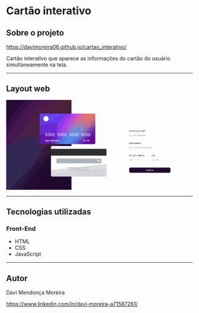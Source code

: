 # Cartão interativo

## Sobre o projeto

<a target="_blank" href="https://davimoreira06.github.io/cartao_interativo/">https://davimoreira06.github.io/cartao_interativo/</a>

Cartão interativo que aparece as informações do cartão do usuário simultaneamente na tela.

<hr>

## Layout web

<img src="./assets/gif-cartao-interativo.gif">

<hr>

## Tecnologias utilizadas
### Front-End

- HTML
- CSS
- JavaScript

<hr>

## Autor
 
 Davi Mendonça Moreira

 https://www.linkedin.com/in/davi-moreira-a71587261/
